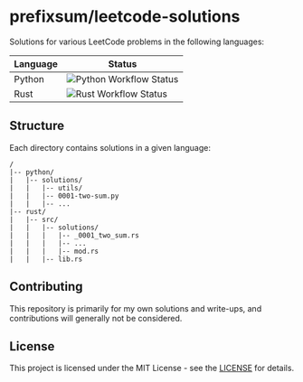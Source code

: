 # prefixsum/leetcode-solutions

Solutions for various LeetCode problems in the following languages:

| Language | Status                                                                                                                 |
| -------- | ---------------------------------------------------------------------------------------------------------------------- |
| Python   | ![Python Workflow Status](https://github.com/prefixsum/leetcode-solutions/actions/workflows/test-python.yml/badge.svg) |
| Rust     | ![Rust Workflow Status](https://github.com/prefixsum/leetcode-solutions/actions/workflows/test-rust.yml/badge.svg)     |

## Structure

Each directory contains solutions in a given language:

```
/
|-- python/
|   |-- solutions/
|   |   |-- utils/
|   |   |-- 0001-two-sum.py
|   |   |-- ...
|-- rust/
|   |-- src/
|   |   |-- solutions/
|   |   |   |-- _0001_two_sum.rs
|   |   |   |-- ...
|   |   |   |-- mod.rs
|   |   |-- lib.rs
```

## Contributing

This repository is primarily for my own solutions and write-ups, and contributions will generally not be considered.

## License

This project is licensed under the MIT License - see the [LICENSE](LICENSE) for details.
